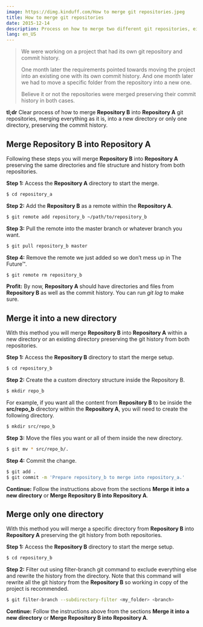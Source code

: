 ```yaml
---
image: https://dimg.kinduff.com/How to merge git repositories.jpeg
title: How to merge git repositories
date: 2015-12-14
description: Process on how to merge two different git repositories, either just a folder from B to A or the complete repository B into A.
lang: en_US
---
```


> We were working on a project that had its own git repository and commit history.
>
> One month later the requirements pointed towards moving the project into an existing one with its own commit history. And one month later we had to move a specific folder from the repository into a new one.
>
> Believe it or not the repositories were merged preserving their commit history in both cases.

**tl;dr** Clear process of how to merge **Repository B** into **Repository A** git repositories, merging everything as it is, into a new directory or only one directory, preserving the commit history.

## Merge Repository B into Repository A

Following these steps you will merge **Repository B** into **Repository A** preserving the same directories and file structure and history from both repositories.

**Step 1:** Access the **Repository A** directory to start the merge.

```bash
$ cd repository_a
```

**Step 2:** Add the **Repository B** as a remote within the **Repository A**.

```bash
$ git remote add repository_b ~/path/to/repository_b
```

**Step 3:** Pull the remote into the master branch or whatever branch you want.

```bash
$ git pull repository_b master
```

**Step 4:** Remove the remote we just added so we don’t mess up in The Future™.

```bash
$ git remote rm repository_b
```

**Profit:** By now, **Repository A** should have directories and files from **Repository B** as well as the commit history. You can run _git log_ to make sure.

## Merge it into a new directory

With this method you will merge **Repository B** into **Repository A** within a new directory or an existing directory preserving the git history from both repositories.

**Step 1:** Access the **Repository B** directory to start the merge setup.

```bash
$ cd repository_b
```

**Step 2:** Create the a custom directory structure inside the Repository B.

```bash
$ mkdir repo_b
```

For example, if you want all the content from **Repository B** to be inside the **src/repo_b** directory within the **Repository A**, you will need to create the following directory.

```bash
$ mkdir src/repo_b
```

**Step 3:** Move the files you want or all of them inside the new directory.

```bash
$ git mv * src/repo_b/.
```

**Step 4:** Commit the change.

```bash
$ git add .
$ git commit -m 'Prepare repository_b to merge into repository_a.'
```

**Continue:** Follow the instructions above from the sections **Merge it into a new directory** or **Merge Repository B into Repository A**.

## Merge only one directory

With this method you will merge a specific directory from **Repository B** into **Repository A** preserving the git history from both repositories.

**Step 1:** Access the **Repository B** directory to start the merge setup.

```bash
$ cd repository_b
```

**Step 2:** Filter out using filter-branch git command to exclude everything else and rewrite the history from the directory. Note that this command will rewrite all the git history from the **Repository B** so working in copy of the project is recommended.

```bash
$ git filter-branch --subdirectory-filter <my_folder> <branch>
```

**Continue:** Follow the instructions above from the sections **Merge it into a new directory** or **Merge Repository B into Repository A**.
